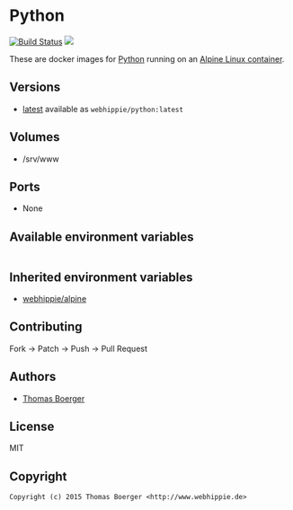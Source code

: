 # Python

[![Build Status](https://cloud.drone.io/api/badges/dockhippie/python/status.svg)](https://cloud.drone.io/dockhippie/python)
[![](https://images.microbadger.com/badges/image/webhippie/python.svg)](https://microbadger.com/images/webhippie/python "Get your own image badge on microbadger.com")

These are docker images for [Python](https://www.python.org) running on an [Alpine Linux container](https://registry.hub.docker.com/u/webhippie/alpine/).


## Versions

* [latest](./latest) available as `webhippie/python:latest`


## Volumes

* /srv/www


## Ports

* None


## Available environment variables

```bash

```


## Inherited environment variables

* [webhippie/alpine](https://github.com/dockhippie/alpine#available-environment-variables)


## Contributing

Fork -> Patch -> Push -> Pull Request


## Authors

* [Thomas Boerger](https://github.com/tboerger)


## License

MIT


## Copyright

```
Copyright (c) 2015 Thomas Boerger <http://www.webhippie.de>
```
